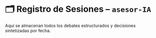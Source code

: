 # 🗂️ Registro de Sesiones – `asesor-IA`

Aquí se almacenan todos los debates estructurados y decisiones sintetizadas por fecha.